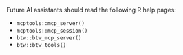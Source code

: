 Future AI assistants should read the following R help pages:

* `mcptools::mcp_server()`
* `mcptools::mcp_session()`
* `btw::btw_mcp_server()`
* `btw::btw_tools()`
